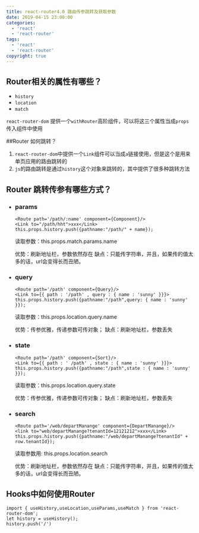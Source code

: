 ```yaml
---
title: react-router4.0 路由传参跳转及获取参数
date: 2019-04-15 23:00:00
categories:
  - 'react'
  - 'react-router'
tags:
  - 'react'
  - 'react-router'
copyright: true
---
```


## Router相关的属性有哪些？

- `history `
- `location`
- `match`

`react-router-dom` 提供一个`withRouter`高阶组件，可以将这三个属性当成`props`传入组件中使用

##Router 如何跳转？

1. `react-router-dom`中提供一个`Link`组件可以当成`a`链接使用，但是这个是用来单页应用的路由跳转的
2. `js`的路由跳转是通过`history`这个对象来跳转的，其中提供了很多种跳转方法

## Router 跳转传参有哪些方式？

- ### params

  ```react
  <Route path='/path/:name' component={Component}/>
  <Link to="/path/hht">xxx</Link>
  this.props.history.push({pathname:"/path/" + name});
  ```

  读取参数：this.props.match.params.name

  优势：刷新地址栏，参数依然存在
  缺点：只能传字符串，并且，如果传的值太多的话，url会变得长而丑陋。

- ### query

  ```react
  <Route path='/path' component={Query}/>
  <Link to={{ path : '/path' , query : { name : 'sunny' }}}>
  this.props.history.push({pathname:"/path",query: { name : 'sunny' }});
  ```

  读取参数：this.props.location.query.name

  优势：传参优雅，传递参数可传对象；
  缺点：刷新地址栏，参数丢失

- ### state

  ```react
  <Route path='/path' component={Sort}/>
  <Link to={{ path : ' /path' , state : { name : 'sunny' }}}> 
  this.props.history.push({pathname:"/path",state : { name : 'sunny' }});
  ```

  读取参数：this.props.location.query.state

  优势：传参优雅，传递参数可传对象；
  缺点：刷新地址栏，参数丢失

- ### search

  ```react
  <Route path='/web/departManange' component={DepartManange}/>
  <link to="web/departManange?tenantId=12121212">xxx</Link>
  this.props.history.push({pathname:"/web/departManange?tenantId" + row.tenantId});
  ```

  读取参数用: this.props.location.search

  优势：刷新地址栏，参数依然存在
  缺点：只能传字符串，并且，如果传的值太多的话，url会变得长而丑陋。

## Hooks中如何使用Router

```react
import { useHistory,useLocation,useParams,useMatch } from 'react-router-dom';
let history = useHistory();
history.push('/')
```